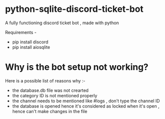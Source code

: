 # python-sqlite-discord-ticket-bot
A fully functioning discord ticket bot , made with python

Requirements - 

- pip install discord
- pip install aiosqlite

# Why is the bot setup not working?
Here is a possible list of reasons why :-

- the database.db file was not crearted
- the category ID is not mentioned properly
- the channel needs to be mentioned like #logs , don't type the channel ID
- the database is opened hence it's considered as locked when it's open , hence can't make changes in the file
